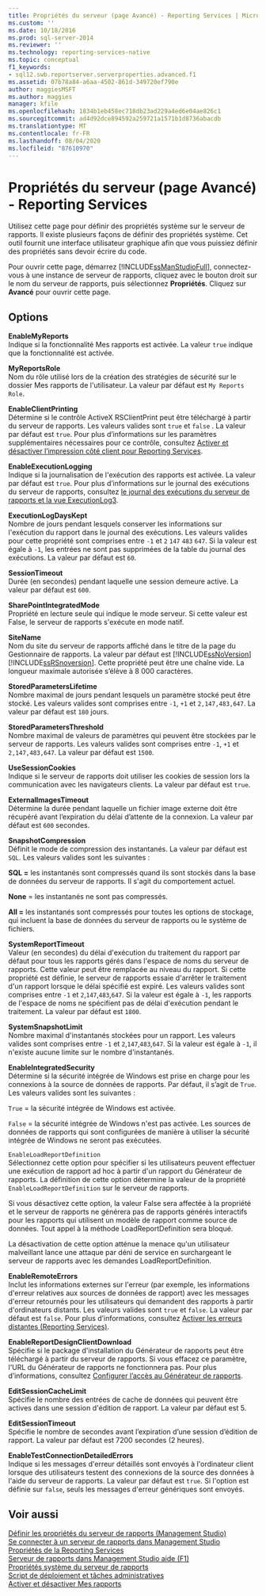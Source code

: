 ```yaml
---
title: Propriétés du serveur (page Avancé) - Reporting Services | Microsoft Docs
ms.custom: ''
ms.date: 10/18/2016
ms.prod: sql-server-2014
ms.reviewer: ''
ms.technology: reporting-services-native
ms.topic: conceptual
f1_keywords:
- sql12.swb.reportserver.serverproperties.advanced.f1
ms.assetid: 07b78a84-a6aa-4502-861d-349720ef790e
author: maggiesMSFT
ms.author: maggies
manager: kfile
ms.openlocfilehash: 1834b1eb458ec718db23ad229a4ed6e04ae826c1
ms.sourcegitcommit: ad4d92dce894592a259721a1571b1d8736abacdb
ms.translationtype: MT
ms.contentlocale: fr-FR
ms.lasthandoff: 08/04/2020
ms.locfileid: "87610970"
---
```

# <a name="server-properties-advanced-page---reporting-services"></a>Propriétés du serveur (page Avancé) - Reporting Services
  Utilisez cette page pour définir des propriétés système sur le serveur de rapports. Il existe plusieurs façons de définir des propriétés système. Cet outil fournit une interface utilisateur graphique afin que vous puissiez définir des propriétés sans devoir écrire du code.  
  
 Pour ouvrir cette page, démarrez [!INCLUDE[ssManStudioFull](../../includes/ssmanstudiofull-md.md)], connectez-vous à une instance de serveur de rapports, cliquez avec le bouton droit sur le nom du serveur de rapports, puis sélectionnez **Propriétés**. Cliquez sur **Avancé** pour ouvrir cette page.  
  
## <a name="options"></a>Options  
 **EnableMyReports**  
 Indique si la fonctionnalité Mes rapports est activée. La valeur `true` indique que la fonctionnalité est activée.  
  
 **MyReportsRole**  
 Nom du rôle utilisé lors de la création des stratégies de sécurité sur le dossier Mes rapports de l'utilisateur. La valeur par défaut est `My Reports Role`.  
  
 **EnableClientPrinting**  
 Détermine si le contrôle ActiveX RSClientPrint peut être téléchargé à partir du serveur de rapports. Les valeurs valides sont `true` et `false` . La valeur par défaut est `true`. Pour plus d’informations sur les paramètres supplémentaires nécessaires pour ce contrôle, consultez [Activer et désactiver l’impression côté client pour Reporting Services](../report-server/enable-and-disable-client-side-printing-for-reporting-services.md).  
  
 **EnableExecutionLogging**  
 Indique si la journalisation de l'exécution des rapports est activée. La valeur par défaut est `true`. Pour plus d’informations sur le journal des exécutions du serveur de rapports, consultez [le journal des exécutions du serveur de rapports et la vue ExecutionLog3](../report-server/report-server-executionlog-and-the-executionlog3-view.md).  
  
 **ExecutionLogDaysKept**  
 Nombre de jours pendant lesquels conserver les informations sur l'exécution du rapport dans le journal des exécutions. Les valeurs valides pour cette propriété sont comprises entre `-1` et `2` `147` `483` `647`. Si la valeur est égale à `-1`, les entrées ne sont pas supprimées de la table du journal des exécutions. La valeur par défaut est `60`.  
  
 **SessionTimeout**  
 Durée (en secondes) pendant laquelle une session demeure active. La valeur par défaut est `600`.  
  
 **SharePointIntegratedMode**  
 Propriété en lecture seule qui indique le mode serveur. Si cette valeur est False, le serveur de rapports s'exécute en mode natif.  
  
 **SiteName**  
 Nom du site du serveur de rapports affiché dans le titre de la page du Gestionnaire de rapports. La valeur par défaut est [!INCLUDE[ssNoVersion](../../includes/ssnoversion-md.md)] [!INCLUDE[ssRSnoversion](../../includes/ssrsnoversion-md.md)]. Cette propriété peut être une chaîne vide. La longueur maximale autorisée s’élève à 8 000 caractères.  
  
 **StoredParametersLifetime**  
 Nombre maximal de jours pendant lesquels un paramètre stocké peut être stocké. Les valeurs valides sont comprises entre `-1`, `+1` et `2,147,483,647`. La valeur par défaut est `180` jours.  
  
 **StoredParametersThreshold**  
 Nombre maximal de valeurs de paramètres qui peuvent être stockées par le serveur de rapports. Les valeurs valides sont comprises entre `-1`, `+1` et `2,147,483,647`. La valeur par défaut est `1500`.  
  
 **UseSessionCookies**  
 Indique si le serveur de rapports doit utiliser les cookies de session lors la communication avec les navigateurs clients. La valeur par défaut est `true`.  
  
 **ExternalImagesTimeout**  
 Détermine la durée pendant laquelle un fichier image externe doit être récupéré avant l’expiration du délai d’attente de la connexion. La valeur par défaut est `600` secondes.  
  
 **SnapshotCompression**  
 Définit le mode de compression des instantanés. La valeur par défaut est `SQL`. Les valeurs valides sont les suivantes :  
  
 **SQL =** les instantanés sont compressés quand ils sont stockés dans la base de données du serveur de rapports. Il s'agit du comportement actuel.  
  
 **None** = les instantanés ne sont pas compressés.  
  
 **All =** les instantanés sont compressés pour toutes les options de stockage, qui incluent la base de données du serveur de rapports ou le système de fichiers.  
  
 **SystemReportTimeout**  
 Valeur (en secondes) du délai d'exécution du traitement du rapport par défaut pour tous les rapports gérés dans l'espace de noms du serveur de rapports. Cette valeur peut être remplacée au niveau du rapport. Si cette propriété est définie, le serveur de rapports essaie d'arrêter le traitement d'un rapport lorsque le délai spécifié est expiré. Les valeurs valides sont comprises entre `-1` et `2`,`147`,`483`,`647`. Si la valeur est égale à `-1`, les rapports de l'espace de noms ne spécifient pas de délai d'exécution pendant le traitement. La valeur par défaut est `1800`.  
  
 **SystemSnapshotLimit**  
 Nombre maximal d'instantanés stockées pour un rapport. Les valeurs valides sont comprises entre `-1` et `2`,`147`,`483`,`647`. Si la valeur est égale à `-1`, il n'existe aucune limite sur le nombre d'instantanés.  
  
 **EnableIntegratedSecurity**  
 Détermine si la sécurité intégrée de Windows est prise en charge pour les connexions à la source de données de rapports. Par défaut, il s’agit de `True`. Les valeurs valides sont les suivantes :  
  
 `True` = la sécurité intégrée de Windows est activée.  
  
 `False` = la sécurité intégrée de Windows n'est pas activée. Les sources de données de rapports qui sont configurées de manière à utiliser la sécurité intégrée de Windows ne seront pas exécutées.  
  
 `EnableLoadReportDefinition`  
 Sélectionnez cette option pour spécifier si les utilisateurs peuvent effectuer une exécution de rapport ad hoc à partir d'un rapport du Générateur de rapports. La définition de cette option détermine la valeur de la propriété `EnableLoadReportDefinition` sur le serveur de rapports.  
  
 Si vous désactivez cette option, la valeur False sera affectée à la propriété et le serveur de rapports ne générera pas de rapports générés interactifs pour les rapports qui utilisent un modèle de rapport comme source de données. Tout appel à la méthode LoadReportDefinition sera bloqué.  
  
 La désactivation de cette option atténue la menace qu'un utilisateur malveillant lance une attaque par déni de service en surchargeant le serveur de rapports avec les demandes LoadReportDefinition.  
  
 **EnableRemoteErrors**  
 Inclut les informations externes sur l'erreur (par exemple, les informations d'erreur relatives aux sources de données de rapport) avec les messages d'erreur retournés pour les utilisateurs qui demandent des rapports à partir d'ordinateurs distants. Les valeurs valides sont `true` et `false`. La valeur par défaut est `false`. Pour plus d’informations, consultez [Activer les erreurs distantes &#40;Reporting Services&#41;](../report-server/enable-remote-errors-reporting-services.md).  
  
 **EnableReportDesignClientDownload**  
 Spécifie si le package d'installation du Générateur de rapports peut être téléchargé à partir du serveur de rapports. Si vous effacez ce paramètre, l'URL du Générateur de rapports ne fonctionnera pas. Pour plus d’informations, consultez [Configurer l’accès au Générateur de rapports](../report-server/configure-report-builder-access.md).  
  
 **EditSessionCacheLimit**  
 Spécifie le nombre des entrées de cache de données qui peuvent être actives dans une session d'édition de rapport. La valeur par défaut est 5.  
  
 **EditSessionTimeout**  
 Spécifie le nombre de secondes avant l’expiration d’une session d’édition de rapport. La valeur par défaut est 7200 secondes (2 heures).  
  
 **EnableTestConnectionDetailedErrors**  
 Indique si les messages d'erreur détaillés sont envoyés à l'ordinateur client lorsque des utilisateurs testent des connexions de la source des données à l'aide du serveur de rapports. La valeur par défaut est `true`. Si l'option est définie sur `false`, seuls les messages d'erreur génériques sont envoyés.  
  
## <a name="see-also"></a>Voir aussi  
 [Définir les propriétés du serveur de rapports &#40;Management Studio&#41;](set-report-server-properties-management-studio.md)   
 [Se connecter à un serveur de rapports dans Management Studio](connect-to-a-report-server-in-management-studio.md)   
 [Propriétés de la Reporting Services](../report-server-web-service/net-framework/reporting-services-properties.md)   
 [Serveur de rapports dans Management Studio aide (F1)](report-server-in-management-studio-f1-help.md)   
 [Propriétés système du serveur de rapports](../report-server-web-service/net-framework/reporting-services-properties-report-server-system-properties.md)   
 [Script de déploiement et tâches administratives](script-deployment-and-administrative-tasks.md)   
 [Activer et désactiver Mes rapports](../report-server/enable-and-disable-my-reports.md)  
  
  
